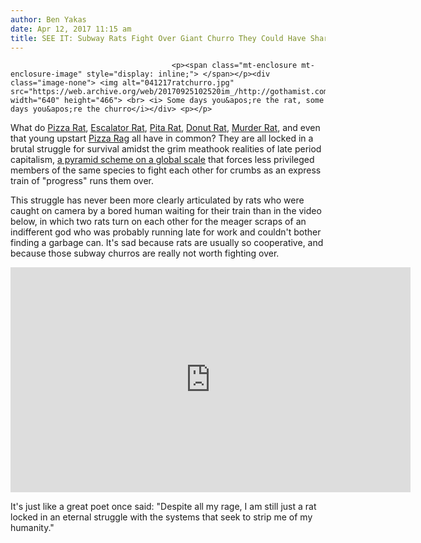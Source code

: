 ```yaml
---
author: Ben Yakas
date: Apr 12, 2017 11:15 am
title: SEE IT: Subway Rats Fight Over Giant Churro They Could Have Shared Peacefully
---
```


	
										<p><span class="mt-enclosure mt-enclosure-image" style="display: inline;"> </span></p><div class="image-none"> <img alt="041217ratchurro.jpg" src="https://web.archive.org/web/20170925102520im_/http://gothamist.com/attachments/byakas/041217ratchurro.jpg" width="640" height="466"> <br> <i> Some days you&apos;re the rat, some days you&apos;re the churro</i></div> <p></p>

<p>What do <a href="https://web.archive.org/web/20170925102520/http://gothamist.com/tags/pizzarat">Pizza Rat</a>, <a href="https://web.archive.org/web/20170925102520/http://gothamist.com/2016/12/19/nyc_subway_escalator_rat.php">Escalator Rat</a>, <a href="https://web.archive.org/web/20170925102520/http://gothamist.com/2016/01/16/video_pita_rat.php">Pita Rat</a>, <a href="https://web.archive.org/web/20170925102520/http://gothamist.com/2015/10/30/see_it_vermin.php">Donut Rat</a>, <a href="https://web.archive.org/web/20170925102520/http://gothamist.com/2016/01/03/cannibal_rat.php">Murder Rat</a>, and even that young upstart <a href="https://web.archive.org/web/20170925102520/http://gothamist.com/2016/09/21/pizza_rat_meet_pizza_rag.php">Pizza Rag</a> all have in common? They are all locked in a brutal struggle for survival amidst the grim meathook realities of late period capitalism, <a href="https://web.archive.org/web/20170925102520/https://books.google.com/books?id=DswbgrMf2iYC&amp;pg=PT112&amp;lpg=PT112&amp;dq=%22a+pyramid+racket+on+a+global+scale%22&amp;source=bl&amp;ots=oKRJqpklZ-&amp;sig=2LGnt1LjX4pSXojcB0n8OiZuuos&amp;hl=en&amp;sa=X&amp;ved=0ahUKEwjo36ydoZ_TAhWI0YMKHdgECDMQ6AEINzAE#v=onepage&amp;q=%22a%20pyramid%20racket%20on%20a%20global%20scale%22&amp;f=false">a pyramid scheme on a global scale</a> that forces less privileged members of the same species to fight each other for crumbs as an express train of &quot;progress&quot; runs them over.</p>

<p>This struggle has never been more clearly articulated by rats who were caught on camera by a bored human waiting for their train than in the video below, in which two rats turn on each other for the meager scraps of an indifferent god who was probably running late for work and couldn&apos;t bother finding a garbage can. It&apos;s sad because rats are usually so cooperative, and because those subway churros are really not worth fighting over.</p>

<p><iframe width="640" height="360" src="https://web.archive.org/web/20170925102520if_/https://www.youtube.com/embed/fv2eAGmIsEI" frameborder="0" allowfullscreen></iframe></p>

<p>It&apos;s just like a great poet once said: &quot;Despite all my rage, I am still just a rat locked in an eternal struggle with the systems that seek to strip me of my humanity.&quot; </p>					
										
									
				